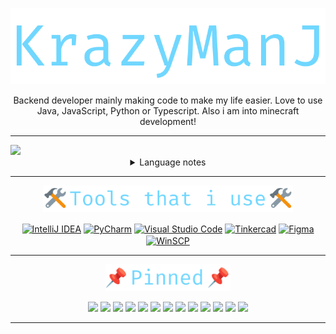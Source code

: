 <p align=center><img width=600 src="/svgs/title.svg" alt="KrazyManJ" title="KrazyManJ"></p>

<p align=center >Backend developer mainly making code to make my life easier. Love to use Java, JavaScript, Python or Typescript. Also i am into minecraft development!</p>

***

<a href="https://github.com/KrazyManJ">
  <img width=1500 src="https://github-readme-stats.vercel.app/api/top-langs/?username=krazymanj&layout=compact&bg_color=0d1117&border_radius=10&hide_border=true&card_width=600&custom_title=Languages%20that%20i%20have%20touched%3A&title_color=70D7FF&text_color=ffffff&langs_count=10">
</a>


<details align=center>
  <summary>Language notes</summary>
  <kbd>AppleScript</kbd> = <kbd>Minecraft Skript</kbd> <i>(Changed tag for Syntax Highlighting)</i>
</details>


***

<p align=center><img width=400 src="/svgs/tools.svg" alt="Tools that i use" title="Tools that i use"></p>

<div width=80% align=center>
  <td>
    <a href="https://www.jetbrains.com/idea/"><img align=center height=70em src="https://user-images.githubusercontent.com/79614430/161951687-a844c28f-02b1-4b26-89d6-993f8925725b.png" alt="IntelliJ IDEA"></a>
    <a href="https://www.jetbrains.com/pycharm/"><img align=center height=70em src="https://user-images.githubusercontent.com/79614430/161951960-a7be82c4-6163-4d57-a3d1-8a700ee8616b.png" alt="PyCharm"></a>
    <a href="https://code.visualstudio.com"><img align=center height=70em src="https://user-images.githubusercontent.com/79614430/161951505-027bc099-0b7f-42d0-8022-9947cd70e0b7.png" alt="Visual Studio Code"></a>
    <a href="https://www.tinkercad.com"><img align=center height=70em src="https://user-images.githubusercontent.com/79614430/161950532-194d2119-b0f2-45af-9136-9050d7740c9c.png" alt="Tinkercad"></a>
    <a href="https://www.figma.com"><img align=center height=70em src="https://user-images.githubusercontent.com/79614430/161952034-de57d55f-92b3-47b2-8ce0-35de6f1d5697.png" alt="Figma"></a>
    <a href="https://winscp.net"><img align=center height=70em src="https://user-images.githubusercontent.com/79614430/161952303-ab73f4cf-29d3-4197-a45c-7ec40587cd29.png" alt="WinSCP"></a>
  </td>
<div>

***

<p align=center><img width=200 src="/svgs/pinned.svg" alt="Pinned" title="Pinned"></p>

<p width=100% align=center>
  <a href=https://github.com/KrazyManJ/Expansion-krazy><img src="https://github-readme-stats.vercel.app/api/pin/?username=krazymanj&repo=Expansion-krazy&bg_color=07090d&hide_border=true&border_radius=10&title_color=70D7FF&text_color=8b949e"></a>
  <a href=https://github.com/KrazyManJ/FabLab-Competition><img src="https://github-readme-stats.vercel.app/api/pin/?username=krazymanj&repo=FabLab-Competition&bg_color=07090d&hide_border=true&border_radius=10&title_color=70D7FF&text_color=8b949e"></a>
  <a href=https://github.com/KrazyManJ/Github-Readme-Card-Generator><img src="https://github-readme-stats.vercel.app/api/pin/?username=krazymanj&repo=Github-Readme-Card-Generator&bg_color=07090d&hide_border=true&border_radius=10&title_color=70D7FF&text_color=8b949e"></a>
  <a href=https://github.com/KrazyManJ/KrazyBoard><img src="https://github-readme-stats.vercel.app/api/pin/?username=krazymanj&repo=KrazyBoard&bg_color=07090d&hide_border=true&border_radius=10&title_color=70D7FF&text_color=8b949e"></a>
  <a href=https://github.com/KrazyManJ/KrazyBossBarAPI><img src="https://github-readme-stats.vercel.app/api/pin/?username=krazymanj&repo=KrazyBossBarAPI&bg_color=07090d&hide_border=true&border_radius=10&title_color=70D7FF&text_color=8b949e"></a>
  <a href=https://github.com/KrazyManJ/KrazyBungee><img src="https://github-readme-stats.vercel.app/api/pin/?username=krazymanj&repo=KrazyBungee&bg_color=07090d&hide_border=true&border_radius=10&title_color=70D7FF&text_color=8b949e"></a>
  <a href=https://github.com/KrazyManJ/KrazyChatFilter><img src="https://github-readme-stats.vercel.app/api/pin/?username=krazymanj&repo=KrazyChatFilter&bg_color=07090d&hide_border=true&border_radius=10&title_color=70D7FF&text_color=8b949e"></a>
  <a href=https://github.com/KrazyManJ/KrazyChatManager><img src="https://github-readme-stats.vercel.app/api/pin/?username=krazymanj&repo=KrazyChatManager&bg_color=07090d&hide_border=true&border_radius=10&title_color=70D7FF&text_color=8b949e"></a>
  <a href=https://github.com/KrazyManJ/KrazyCommandClipboard><img src="https://github-readme-stats.vercel.app/api/pin/?username=krazymanj&repo=KrazyCommandClipboard&bg_color=07090d&hide_border=true&border_radius=10&title_color=70D7FF&text_color=8b949e"></a>
  <a href=https://github.com/KrazyManJ/KrazyEngine><img src="https://github-readme-stats.vercel.app/api/pin/?username=krazymanj&repo=KrazyEngine&bg_color=07090d&hide_border=true&border_radius=10&title_color=70D7FF&text_color=8b949e"></a>
  <a href=https://github.com/KrazyManJ/KrazyHackerTypingGame><img src="https://github-readme-stats.vercel.app/api/pin/?username=krazymanj&repo=KrazyHackerTypingGame&bg_color=07090d&hide_border=true&border_radius=10&title_color=70D7FF&text_color=8b949e"></a>
  <a href=https://github.com/KrazyManJ/KrazyHeads><img src="https://github-readme-stats.vercel.app/api/pin/?username=krazymanj&repo=KrazyHeads&bg_color=07090d&hide_border=true&border_radius=10&title_color=70D7FF&text_color=8b949e"></a>
  <a href=https://github.com/KrazyManJ/KrazyMention><img src="https://github-readme-stats.vercel.app/api/pin/?username=krazymanj&repo=KrazyMention&bg_color=07090d&hide_border=true&border_radius=10&title_color=70D7FF&text_color=8b949e"></a>
</p>

***  
